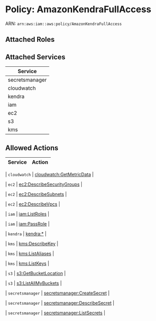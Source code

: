 # Policy: AmazonKendraFullAccess

ARN: `arn:aws:iam::aws:policy/AmazonKendraFullAccess`

## Attached Roles

## Attached Services

| Service |
|---------|
| secretsmanager |
| cloudwatch |
| kendra |
| iam |
| ec2 |
| s3 |
| kms |

## Allowed Actions

| Service | Action |
|:-------:|--------|

| `cloudwatch` | [cloudwatch:GetMetricData](../actions.md#cloudwatch:getmetricdata) |

| `ec2` | [ec2:DescribeSecurityGroups](../actions.md#ec2:describesecuritygroups) |

| `ec2` | [ec2:DescribeSubnets](../actions.md#ec2:describesubnets) |

| `ec2` | [ec2:DescribeVpcs](../actions.md#ec2:describevpcs) |

| `iam` | [iam:ListRoles](../actions.md#iam:listroles) |

| `iam` | [iam:PassRole](../actions.md#iam:passrole) |

| `kendra` | [kendra:*](../actions.md#kendra:all) |

| `kms` | [kms:DescribeKey](../actions.md#kms:describekey) |

| `kms` | [kms:ListAliases](../actions.md#kms:listaliases) |

| `kms` | [kms:ListKeys](../actions.md#kms:listkeys) |

| `s3` | [s3:GetBucketLocation](../actions.md#s3:getbucketlocation) |

| `s3` | [s3:ListAllMyBuckets](../actions.md#s3:listallmybuckets) |

| `secretsmanager` | [secretsmanager:CreateSecret](../actions.md#secretsmanager:createsecret) |

| `secretsmanager` | [secretsmanager:DescribeSecret](../actions.md#secretsmanager:describesecret) |

| `secretsmanager` | [secretsmanager:ListSecrets](../actions.md#secretsmanager:listsecrets) |
